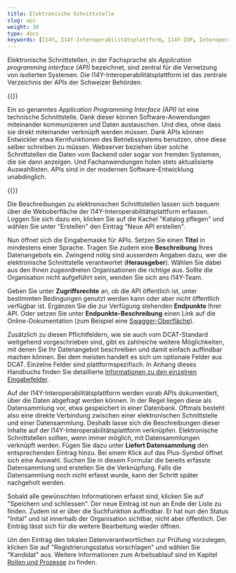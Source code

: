 ```yaml
---
title: Elektronische Schnittstelle
slug: api
weight: 30
type: docs
keywords: [I14Y, I14Y-Interoperabilitätsplattform, I14Y-IOP, Interoperabilität, API, Erfassen, Erfassung, Inventar, Elektronische Schnittstellen, Application Programming Interface]
---
```


Elektronische Schnittstellen, in der Fachsprache als _Application programming interface (API)_ bezeichnet, sind zentral für die Vernetzung von isolierten Systemen. Die I14Y-Interoperabilitätsplattform ist das zentrale Verzeichnis der APIs der Schweizer Behörden.  

{{<alert title="Was ist eine API?" color="info">}}

Ein so genanntes _Application Programming Interface (API)_ ist eine technische Schnittstelle. Dank dieser können Software-Anwendungen miteinander kommunizieren und Daten austauschen. Und dies, ohne dass sie direkt miteinander verknüpft werden müssen. Dank APIs können Entwickler etwa Kernfunktionen des Betriebssystems benutzen, ohne diese selber schreiben zu müssen. Webserver beziehen über solche Schnittstellen die Daten vom Backend oder sogar von fremden Systemen, die sie dann anzeigen. Und Fachanwendungen holen stets aktualisierte Auswahllisten. APIs sind in der modernen Software-Entwicklung unabdinglich. 

{{</alert>}}

Die Beschreibungen zu elektronischen Schnittstellen lassen sich bequem über die Weboberfläche der I14Y-Interoperabilitätsplattform erfassen. Loggen Sie sich dazu ein, klicken Sie auf die Kachel "Katalog pflegen" und wählen Sie unter "Erstellen" den Eintrag "Neue API erstellen". 

Nun öffnet sich die Eingabemaske für APIs. Setzen Sie einen __Titel__ in mindestens einer Sprache. Tragen Sie zudem eine __Beschreibung__ Ihres Datenangebots ein. Zwingend nötig sind ausserdem Angaben dazu, wer die elektronische Schnittstelle verantwortet (__Herausgeber__). Wählen Sie dabei aus den Ihnen zugeordneten Organisationen die richtige aus. Sollte die Organisation nicht aufgeführt sein, wenden Sie sich ans I14Y-Team. 

Geben Sie unter __Zugriffsrechte__ an, ob die API öffentlich ist, unter bestimmten Bedingungen genutzt werden kann oder aber nicht öffentlich verfügbar ist. Ergänzen Sie die zur Verfügung stehenden __Endpunkte__ Ihrer API. Oder setzen Sie unter __Endpunkte-Beschreibung__ einen Link auf die Online-Dokumentation (zum Beispiel eine [Swagger-Oberfläche](/handbook/de/7_glossar#swagger)).

Zusätzlich zu diesen Pflichtfeldern, wie sie auch vom DCAT-Standard weitgehend vorgeschrieben sind, gibt es zahlreiche weitere Möglichkeiten, mit denen Sie Ihr Datenangebot beschreiben und damit einfach auffindbar machen können. Bei dem meisten handelt es sich um optionale Felder aus DCAT. Einzelne Felder sind plattformspezifisch. In Anhang dieses Handbuchs finden Sie detaillierte [Informationen zu den einzelnen Eingabefelder](/handbook/de/6_anhang/1_eingabefelder#elektronische-schnittstelle).

Auf der I14Y-Interoperabilitätsplattform werden vorab APIs dokumentiert, über die Daten abgefragt werden können. In der Regel liegen diese als Datensammlung vor, etwa gespeichert in einer Datenbank. Oftmals besteht also eine direkte Verbindung zwischen einer elektronischen Schnittstelle und einer Datensammlung. Deshalb lasse sich die Beschreibungen dieser Inhalte auf der I14Y-Interoperabilitätsplattform verknüpfen. Elektronische Schnittstellen sollten, wenn immer möglich, mit Datensammlungen verknüpft werden. Fügen Sie dazu unter __Liefert Datensammlung__ den  entsprechenden Eintrag hinzu. Bei einem Klick auf das Plus-Symbol öffnet sich eine Auswahl. Suchen Sie in diesem Formular die bereits erfasste Datensammlung und erstellen Sie die Verknüpfung. Falls die Datensammlung noch nicht erfasst wurde, kann der Schritt später nachgeholt werden.  

Sobald alle gewünschten Informationen erfasst sind, klicken Sie auf "Speichern und schliessen". Der neue Eintrag ist nun an Ende der Liste zu finden. Zudem ist er über die Suchfunktion auffindbar. Er hat nun den Status "Inital" und ist innerhalb der Organisation sichtbar, nicht aber öffentlich. Der Einträg lässt sich für die weitere Bearbeitung wieder öffnen. 

Um den Eintrag den lokalen Datenverantwortlichen zur Prüfung vorzulegen, klicken Sie auf "Registrierungsstatus vorschlagen" und wählen Sie "Kandidat" aus. Weitere Informationen zum Arbeitsablauf sind im Kapitel [Rollen und Prozesse](/handbook/de/2_rollen_prozesse/2_workflow/) zu finden.  
